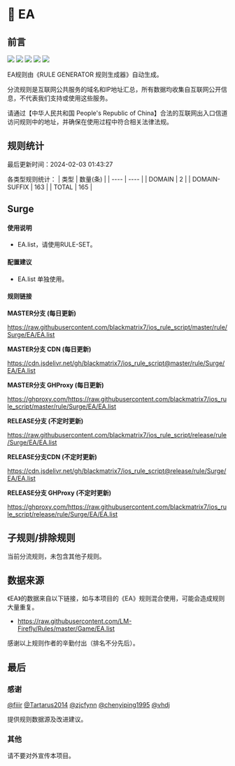 # 🧸 EA

## 前言

![](https://shields.io/badge/-移除重复规则-ff69b4) ![](https://shields.io/badge/-DOMAIN与DOMAIN--SUFFIX合并-green) ![](https://shields.io/badge/-DOMAIN--SUFFIX间合并-critical) ![](https://shields.io/badge/-DOMAIN--SUFFIX与DOMAIN--KEYWORD合并-blue) ![](https://shields.io/badge/-IP--CIDR(6)合并-blueviolet) 

EA规则由《RULE GENERATOR 规则生成器》自动生成。

分流规则是互联网公共服务的域名和IP地址汇总，所有数据均收集自互联网公开信息，不代表我们支持或使用这些服务。

请通过【中华人民共和国 People's Republic of China】合法的互联网出入口信道访问规则中的地址，并确保在使用过程中符合相关法律法规。

## 规则统计

最后更新时间：2024-02-03 01:43:27

各类型规则统计：
| 类型 | 数量(条)  | 
| ---- | ----  |
| DOMAIN | 2  | 
| DOMAIN-SUFFIX | 163  | 
| TOTAL | 165  | 


## Surge 

#### 使用说明
- EA.list，请使用RULE-SET。

#### 配置建议
- EA.list 单独使用。

#### 规则链接
**MASTER分支 (每日更新)**

https://raw.githubusercontent.com/blackmatrix7/ios_rule_script/master/rule/Surge/EA/EA.list

**MASTER分支 CDN (每日更新)**

https://cdn.jsdelivr.net/gh/blackmatrix7/ios_rule_script@master/rule/Surge/EA/EA.list

**MASTER分支 GHProxy (每日更新)**

https://ghproxy.com/https://raw.githubusercontent.com/blackmatrix7/ios_rule_script/master/rule/Surge/EA/EA.list

**RELEASE分支 (不定时更新)**

https://raw.githubusercontent.com/blackmatrix7/ios_rule_script/release/rule/Surge/EA/EA.list

**RELEASE分支CDN (不定时更新)**

https://cdn.jsdelivr.net/gh/blackmatrix7/ios_rule_script@release/rule/Surge/EA/EA.list

**RELEASE分支 GHProxy (不定时更新)**

https://ghproxy.com/https://raw.githubusercontent.com/blackmatrix7/ios_rule_script/release/rule/Surge/EA/EA.list

## 子规则/排除规则


当前分流规则，未包含其他子规则。

## 数据来源

《EA》的数据来自以下链接，如与本项目的《EA》规则混合使用，可能会造成规则大量重复。

- https://raw.githubusercontent.com/LM-Firefly/Rules/master/Game/EA.list


感谢以上规则作者的辛勤付出（排名不分先后）。

## 最后

### 感谢

[@fiiir](https://github.com/fiiir) [@Tartarus2014](https://github.com/Tartarus2014) [@zjcfynn](https://github.com/zjcfynn) [@chenyiping1995](https://github.com/chenyiping1995) [@vhdj](https://github.com/vhdj)

提供规则数据源及改进建议。

### 其他

请不要对外宣传本项目。